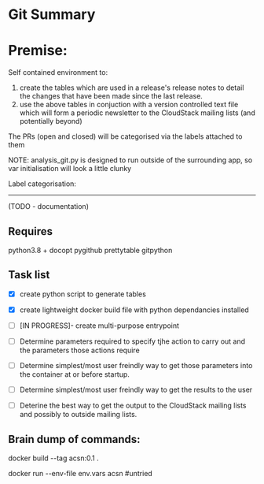 

Git Summary
===========

Premise:
========

Self contained environment to:

1. create the tables which are used in a release's release notes to detail the changes that have been made since the last release.
2. use the above tables in conjuction with a version controlled text file which will form a periodic newsletter to the CloudStack mailing lists (and potentially beyond)

The PRs (open and closed) will be categorised via the labels attached to them

NOTE: analysis_git.py is designed to run outside of the surrounding app, so var initialisation will look a little clunky 

Label categorisation:

---------------------
(TODO - documentation)

Requires
--------

python3.8 + docopt pygithub prettytable gitpython


Task list
---------

- [x] create python script to generate tables
- [x] create lightweight docker build file with python dependancies installed
- [ ] [IN PROGRESS]- create multi-purpose entrypoint
- [ ] Determine parameters required to specify tjhe action to carry out and the parameters those actions require
- [ ] Determine simplest/most user freindly way to get those parameters into the container at or before startup.
- [ ] Determine simplest/most user freindly way to get the results to the user
- [ ] Deterine the best way to get the output to the CloudStack mailing lists and possibly to outside mailing lists.





Brain dump of commands:
-----------------------

docker build --tag acsn:0.1 .

docker run --env-file env.vars acsn  #untried